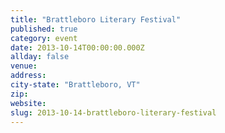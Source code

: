 ```yaml
---
title: "Brattleboro Literary Festival"
published: true
category: event
date: 2013-10-14T00:00:00.000Z
allday: false
venue:
address:
city-state: "Brattleboro, VT"
zip:
website:
slug: 2013-10-14-brattleboro-literary-festival
---
```


